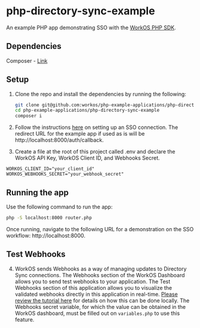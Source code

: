 # php-directory-sync-example

An example PHP app demonstrating SSO with the [WorkOS PHP SDK](https://github.com/workos/workos-php).

## Dependencies

Composer - [Link](https://getcomposer.org/)

## Setup

1. Clone the repo and install the dependencies by running the following:

   ```bash
   git clone git@github.com:workos/php-example-applications/php-directory-sync-example
   cd php-example-applications/php-directory-sync-example
   composer i
   ```

2. Follow the instructions [here](https://docs.workos.com/sso/auth-flow) on setting up an SSO connection. The redirect URL for the example app if used as is will be http://localhost:8000/auth/callback.

3. Create a file at the root of this project called .env and declare the WorkOS API Key, WorkOS Client ID, and Webhooks Secret.

```WORKOS_API_KEY="your_api_key"
WORKOS_CLIENT_ID="your_client_id"
WORKOS_WEBHOOKS_SECRET="your_webhook_secret"
```

## Running the app

Use the following command to run the app:

```bash
php -S localhost:8000 router.php
```

Once running, navigate to the following URL for a demonstration on the SSO workflow: http://localhost:8000.

## Test Webhooks

4. WorkOS sends Webhooks as a way of managing updates to Directory Sync connections. The Webhooks section of the WorkOS Dashboard allows you to send test webhooks to your application. The Test Webhooks section of this application allows you to visualize the validated webhooks directly in this application in real-time. [Please review the tutorial here](https://workos.com/blog/test-workos-webhooks-locally-ngrok) for details on how this can be done locally. The Webhooks secret variable, for which the value can be obtained in the WorkOS dashboard, must be filled out on `variables.php` to use this feature. 